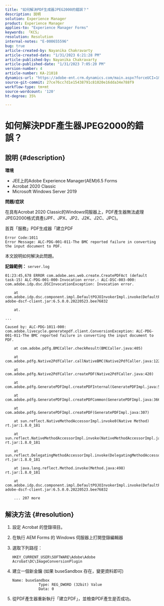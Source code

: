 ```yaml
---
title: "如何解決PDF生成器JPEG2000的錯誤？"
description: 說明
solution: Experience Manager
product: Experience Manager
applies-to: "Experience Manager Forms"
keywords: 「KCS」
resolution: Resolution
internal-notes: "E-000655596"
bug: true
article-created-by: Nayanika Chakravarty
article-created-date: "1/31/2023 6:21:28 PM"
article-published-by: Nayanika Chakravarty
article-published-date: "1/31/2023 7:05:20 PM"
version-number: 4
article-number: KA-21018
dynamics-url: "https://adobe-ent.crm.dynamics.com/main.aspx?forceUCI=1&pagetype=entityrecord&etn=knowledgearticle&id=a389240e-94a1-ed11-aad1-6045bd0063aa"
source-git-commit: 27ce76cc7d1e15438791c81020e16dda34e788f9
workflow-type: tm+mt
source-wordcount: '120'
ht-degree: 35%

---
```


# 如何解決PDF產生器JPEG2000的錯誤？

## 說明 {#description}


<b>環境</b>

- JEE上的Adobe Experience Manager(AEM)6.5 Forms
- Acrobat 2020 Classic
- Microsoft Windows Server 2019

<b>問題/症狀</b>

在具有Acrobat 2020 Classic的Windows伺服器上，PDF產生器無法處理JPEG2000格式資產(JPF、JPX、JP2、J2K、J2C、JPC)。

首頁「服務」PDF生成器「建立PDF


```
Error Code:1011 
Error Message: ALC-PDG-001-011-The BMC reported failure in converting the input document to PDF.
```


本文說明如何解決此問題。

<b>記錄範例：</b>
`server.log`


```
01:23:45,678 ERROR com.adobe.aes.web.create.CreatePDFAct (default task-15) ALC-PDG-001-000-Invocation error.: ALC-DSC-003-000: com.adobe.idp.dsc.DSCInvocationException: Invocation error.

    at com.adobe.idp.dsc.component.impl.DefaultPOJOInvokerImpl.invoke(DefaultPOJOInvokerImpl.java:152) adobe-dscf-client.jar:6.5.0.0.20220523.bee76832

    at.

...

Caused by: ALC-PDG-1011-000: com.adobe.livecycle.generatepdf.client.ConversionException: ALC-PDG-001-011-The BMC reported failure in converting the input document to PDF.

    at com.adobe.pdfg.BMCCaller.checkResult(BMCCaller.java:405)

    at com.adobe.pdfg.Native2PdfCaller.callNativeBMC(Native2PdfCaller.java:1229)

    at com.adobe.pdfg.Native2PdfCaller.createPDF(Native2PdfCaller.java:420)

    at com.adobe.pdfg.GeneratePDFImpl.createPDFInternal(GeneratePDFImpl.java:527)

    at com.adobe.pdfg.GeneratePDFImpl.createPDFCommon(GeneratePDFImpl.java:366)

    at com.adobe.pdfg.GeneratePDFImpl.createPDF(GeneratePDFImpl.java:307)

    at sun.reflect.NativeMethodAccessorImpl.invoke0(Native Method) rt.jar:1.8.0_181

    at sun.reflect.NativeMethodAccessorImpl.invoke(NativeMethodAccessorImpl.java:62) rt.jar:1.8.0_181

    at sun.reflect.DelegatingMethodAccessorImpl.invoke(DelegatingMethodAccessorImpl.java:43) rt.jar:1.8.0_181

    at java.lang.reflect.Method.invoke(Method.java:498) rt.jar:1.8.0_181

    at com.adobe.idp.dsc.component.impl.DefaultPOJOInvokerImpl.invoke(DefaultPOJOInvokerImpl.java:118) adobe-dscf-client.jar:6.5.0.0.20220523.bee76832

    ... 207 more
```



## 解決方法 {#resolution}


1. 設定 Acrobat 的登錄項目。
2. 在執行 AEM Forms 的 Windows 伺服器上打開登錄編輯器
3. 選取下列路徑：

   `HKEY_CURRENT_USER\SOFTWARE\Adobe\Adobe Acrobat\DC\ImageConversionPlugin`
4. 建立一個新金鑰 (如果 buseSandbox 存在，變更資料即可)


   ```
   Name: buseSandbox
               Type: REG_DWORD (32bit) Value
               Data: 0
   ```
5. 從PDF產生器重新執行「建立PDF」，並檢查PDF產生是否成功。

